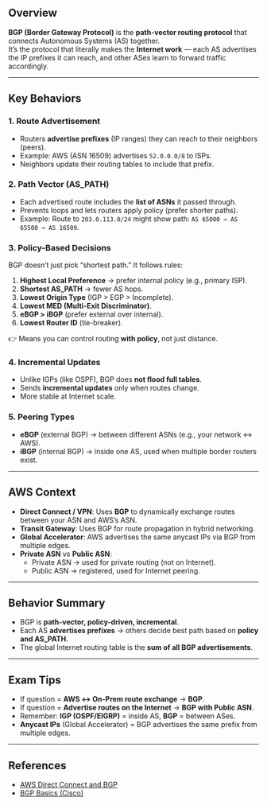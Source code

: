 ## **Overview**
**BGP (Border Gateway Protocol)** is the **path-vector routing protocol** that connects Autonomous Systems (AS) together.  
It’s the protocol that literally makes the **Internet work** — each AS advertises the IP prefixes it can reach, and other ASes learn to forward traffic accordingly.

---

## **Key Behaviors**

### **1. Route Advertisement**
- Routers **advertise prefixes** (IP ranges) they can reach to their neighbors (peers).  
- Example: AWS (ASN 16509) advertises `52.0.0.0/8` to ISPs.  
- Neighbors update their routing tables to include that prefix.

### **2. Path Vector (AS_PATH)**
- Each advertised route includes the **list of ASNs** it passed through.  
- Prevents loops and lets routers apply policy (prefer shorter paths).  
- Example: Route to `203.0.113.0/24` might show path: `AS 65000 → AS 65500 → AS 16509`.

### **3. Policy-Based Decisions**
BGP doesn’t just pick “shortest path.” It follows rules:  
1. **Highest Local Preference** → prefer internal policy (e.g., primary ISP).  
2. **Shortest AS_PATH** → fewer AS hops.  
3. **Lowest Origin Type** (IGP > EGP > Incomplete).  
4. **Lowest MED (Multi-Exit Discriminator)**.  
5. **eBGP > iBGP** (prefer external over internal).  
6. **Lowest Router ID** (tie-breaker).  

👉 Means you can control routing **with policy**, not just distance.

### **4. Incremental Updates**
- Unlike IGPs (like OSPF), BGP does **not flood full tables**.  
- Sends **incremental updates** only when routes change.  
- More stable at Internet scale.

### **5. Peering Types**
- **eBGP** (external BGP) → between different ASNs (e.g., your network ↔ AWS).  
- **iBGP** (internal BGP) → inside one AS, used when multiple border routers exist.

---

## **AWS Context**
- **Direct Connect / VPN**: Uses **BGP** to dynamically exchange routes between your ASN and AWS’s ASN.  
- **Transit Gateway**: Uses BGP for route propagation in hybrid networking.  
- **Global Accelerator**: AWS advertises the same anycast IPs via BGP from multiple edges.  
- **Private ASN** vs **Public ASN**:  
	- Private ASN → used for private routing (not on Internet).  
	- Public ASN → registered, used for Internet peering.  

---

## **Behavior Summary**
- BGP is **path-vector, policy-driven, incremental**.  
- Each AS **advertises prefixes** → others decide best path based on **policy and AS_PATH**.  
- The global Internet routing table is the **sum of all BGP advertisements**.  

---

## **Exam Tips**
- If question = **AWS ↔ On-Prem route exchange** → **BGP**.  
- If question = **Advertise routes on the Internet** → **BGP with Public ASN**.  
- Remember: **IGP (OSPF/EIGRP)** = inside AS, **BGP** = between ASes.  
- **Anycast IPs** (Global Accelerator) = BGP advertises the same prefix from multiple edges.  

---

## **References**
- [AWS Direct Connect and BGP](https://docs.aws.amazon.com/directconnect/latest/UserGuide/Welcome.html)  
- [BGP Basics (Cisco)](https://www.cisco.com/c/en/us/support/docs/ip/border-gateway-protocol-bgp/2005-03.html)  